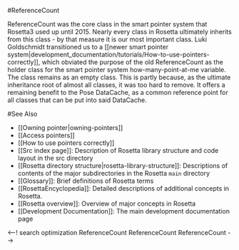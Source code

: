 #ReferenceCount

ReferenceCount was the core class in the smart pointer system that Rosetta3 used up until 2015. 
Nearly every class in Rosetta ultimately inherits from this class - by that measure it is our most important class. 
Luki Goldschmidt transitioned us to a [[newer smart pointer system|development_documentation/tutorials/How-to-use-pointers-correctly]], which obviated the purpose of the old ReferenceCount as the holder class for the smart pointer system how-many-point-at-me variable.
The class remains as an empty class.
This is partly because, as the ultimate inheritance root of almost all classes, it was too hard to remove. 
It offers a remaining benefit to the Pose DataCache, as a common reference point for all classes that can be put into said DataCache.

#See Also
* [[Owning pointer|owning-pointers]]
* [[Access pointers]]
* [[How to use pointers correctly]]
* [[Src index page]]: Description of Rosetta library structure and code layout in the src directory
* [[Rosetta directory structure|rosetta-library-structure]]: Descriptions of contents of the major subdirectories in the Rosetta `main` directory
* [[Glossary]]: Brief definitions of Rosetta terms
* [[RosettaEncyclopedia]]: Detailed descriptions of additional concepts in Rosetta.
* [[Rosetta overview]]: Overview of major concepts in Rosetta
* [[Development Documentation]]: The main development documentation page

<--! search optimization
ReferenceCount
ReferenceCount
ReferenceCount
-->